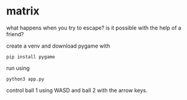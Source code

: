 # matrix

what happens when you try to escape? is it possible with the help of a friend?

create a venv and download pygame with
```
pip install pygame
```


run using

```
python3 app.py
```

control ball 1 using WASD and ball 2 with the arrow keys. 
